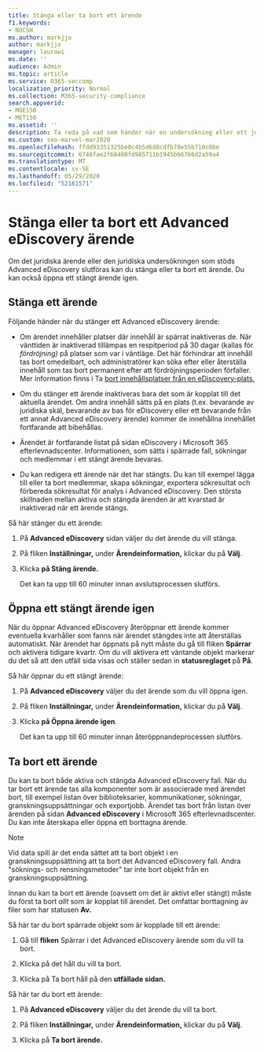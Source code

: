 ```yaml
---
title: Stänga eller ta bort ett ärende
f1.keywords:
- NOCSH
ms.author: markjjo
author: markjjo
manager: laurawi
ms.date: ''
audience: Admin
ms.topic: article
ms.service: O365-seccomp
localization_priority: Normal
ms.collection: M365-security-compliance
search.appverid:
- MOE150
- MET150
ms.assetid: ''
description: Ta reda på vad som händer när en undersökning eller ett juridiskt ärende som stöds Advanced eDiscovery ett ärende stängs eller tas bort.
ms.custom: seo-marvel-mar2020
ms.openlocfilehash: ffdd93351325be0c4b5d6d8cdfb78e55b710c0be
ms.sourcegitcommit: 6746fae2f68400fd985711b1945b66766d2a59a4
ms.translationtype: MT
ms.contentlocale: sv-SE
ms.lasthandoff: 05/29/2020
ms.locfileid: "52161571"
---
```

# <a name="close-or-delete-an-advanced-ediscovery-case"></a>Stänga eller ta bort ett Advanced eDiscovery ärende

Om det juridiska ärende eller den juridiska undersökningen som stöds Advanced eDiscovery slutföras kan du stänga eller ta bort ett ärende. Du kan också öppna ett stängt ärende igen.

## <a name="close-a-case"></a>Stänga ett ärende

Följande händer när du stänger ett Advanced eDiscovery ärende:

- Om ärendet innehåller platser där innehåll är spärrat inaktiveras de. När vänttiden är inaktiverad tillämpas en respitperiod på 30 dagar (kallas för *fördröjning)* på platser som var i väntläge. Det här förhindrar att innehåll tas bort omedelbart, och administratörer kan söka efter eller återställa innehåll som tas bort permanent efter att fördröjningsperioden förfaller. Mer information finns i Ta [bort innehållsplatser från en eDiscovery-plats.](create-ediscovery-holds.md#removing-content-locations-from-an-ediscovery-hold)

- Om du stänger ett ärende inaktiveras bara det som är kopplat till det aktuella ärendet. Om andra innehåll sätts på en plats (t.ex. bevarande av juridiska skäl, bevarande av bas för eDiscovery eller ett bevarande från ett annat Advanced eDiscovery ärende) kommer de innehållna innehållet fortfarande att bibehållas.

- Ärendet är fortfarande listat på sidan eDiscovery i Microsoft 365 efterlevnadscenter. Informationen, som sätts i spärrade fall, sökningar och medlemmar i ett stängt ärende bevaras.

- Du kan redigera ett ärende när det har stängts. Du kan till exempel lägga till eller ta bort medlemmar, skapa sökningar, exportera sökresultat och förbereda sökresultat för analys i Advanced eDiscovery. Den största skillnaden mellan aktiva och stängda ärenden är att kvarstad är inaktiverad när ett ärende stängs.

Så här stänger du ett ärende:

1. På **Advanced eDiscovery** sidan väljer du det ärende du vill stänga.

2. På fliken **Inställningar,** under **Ärendeinformation,** klickar du på **Välj**.

3. Klicka **på Stäng ärende.**

   Det kan ta upp till 60 minuter innan avslutsprocessen slutförs.

## <a name="reopen-a-closed-case"></a>Öppna ett stängt ärende igen

När du öppnar Advanced eDiscovery återöppnar ett ärende kommer eventuella kvarhåller som fanns när ärendet stängdes inte att återställas automatiskt. När ärendet har öppnats på nytt måste du gå till fliken **Spärrar** och aktivera tidigare kvartr. Om du vill aktivera ett väntande objekt markerar du det så att den utfäll sida visas och ställer sedan in **statusreglaget** på **På**.

Så här öppnar du ett stängt ärende:

1. På **Advanced eDiscovery** väljer du det ärende som du vill öppna igen.

2. På fliken **Inställningar,** under **Ärendeinformation,** klickar du på **Välj**.

3. Klicka **på Öppna ärende igen**.

   Det kan ta upp till 60 minuter innan återöppnandeprocessen slutförs.

## <a name="delete-a-case"></a>Ta bort ett ärende

Du kan ta bort både aktiva och stängda Advanced eDiscovery fall. När du tar bort ett ärende tas alla komponenter som är associerade med ärendet bort, till exempel listan över biblioteksarier, kommunikationer, sökningar, granskningsuppsättningar och exportjobb. Ärendet tas bort från listan över ärenden på sidan **Advanced eDiscovery** i Microsoft 365 efterlevnadscenter. Du kan inte återskapa eller öppna ett borttagna ärende.

> [!NOTE]
> Vid data spill är det enda sättet att ta bort objekt i en granskningsuppsättning att ta bort det Advanced eDiscovery fall. Andra "söknings- och rensningsmetoder" tar inte bort objekt från en granskningsuppsättning.

Innan du kan ta bort ett ärende (oavsett om det är aktivt eller stängt) måste du först ta bort *allt* som är kopplat till ärendet. Det omfattar borttagning av filer som har statusen **Av.**

Så här tar du bort spärrade objekt som är kopplade till ett ärende:

1. Gå till **fliken** Spärrar i det Advanced eDiscovery ärende som du vill ta bort.

2. Klicka på det håll du vill ta bort.

3. Klicka på Ta bort håll på den **utfällade sidan.**

Så här tar du bort ett ärende:

1. På **Advanced eDiscovery** väljer du det ärende du vill ta bort.

2. På fliken **Inställningar,** under **Ärendeinformation,** klickar du på **Välj**.

3. Klicka på **Ta bort ärende.**
